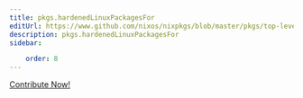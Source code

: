 ```yaml
---
title: pkgs.hardenedLinuxPackagesFor
editUrl: https://www.github.com/nixos/nixpkgs/blob/master/pkgs/top-level/linux-kernels.nix#L578C25
description: pkgs.hardenedLinuxPackagesFor
sidebar:

    order: 8
---
```


<a href="https://www.github.com/nixos/nixpkgs/blob/master/pkgs/top-level/linux-kernels.nix#L578C25">Contribute Now!</a>



